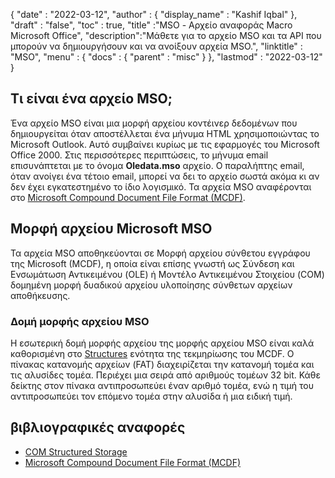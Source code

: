 {
  "date" : "2022-03-12",
  "author" : {
    "display_name" : "Kashif Iqbal"
},
  "draft" : "false",
  "toc" : true,
  "title" :"MSO - Αρχείο αναφοράς Macro Microsoft Office",
  "description":"Μάθετε για το αρχείο MSO και τα API που μπορούν να δημιουργήσουν και να ανοίξουν αρχεία MSO.",
  "linktitle" : "MSO",
  "menu" : {
    "docs" : {
      "parent" : "misc"
}
},
  "lastmod" : "2022-03-12"
}

## Τι είναι ένα αρχείο MSO;

Ένα αρχείο MSO είναι μια μορφή αρχείου κοντέινερ δεδομένων που δημιουργείται όταν αποστέλλεται ένα μήνυμα HTML χρησιμοποιώντας το Microsoft Outlook. Αυτό συμβαίνει κυρίως με τις εφαρμογές του Microsoft Office 2000. Στις περισσότερες περιπτώσεις, το μήνυμα email επισυνάπτεται με το όνομα **Oledata.mso** αρχείο. Ο παραλήπτης email, όταν ανοίγει ένα τέτοιο email, μπορεί να δει το αρχείο σωστά ακόμα κι αν δεν έχει εγκατεστημένο το ίδιο λογισμικό. Τα αρχεία MSO αναφέρονται στο [Microsoft Compound Document File Format (MCDF)](https://learn.microsoft.com/en-us/openspecs/windows_protocols/ms-cfb/53989ce4-7b05-4f8d-829b-d08d6148375b).

## Μορφή αρχείου Microsoft MSO

Τα αρχεία MSO αποθηκεύονται σε Μορφή αρχείου σύνθετου εγγράφου της Microsoft (MCDF), η οποία είναι επίσης γνωστή ως Σύνδεση και Ενσωμάτωση Αντικειμένου (OLE) ή Μοντέλο Αντικειμένου Στοιχείου (COM) δομημένη μορφή δυαδικού αρχείου υλοποίησης σύνθετων αρχείων αποθήκευσης.

### Δομή μορφής αρχείου MSO

Η εσωτερική δομή μορφής αρχείου της μορφής αρχείου MSO είναι καλά καθορισμένη στο [Structures](https://learn.microsoft.com/en-us/openspecs/windows_protocols/ms-cfb/28488197-8193-49d7-84d8-dfd692418ccd) ενότητα της τεκμηρίωσης του MCDF. Ο πίνακας κατανομής αρχείων (FAT) διαχειρίζεται την κατανομή τομέα και τις αλυσίδες τομέα. Περιέχει μια σειρά από αριθμούς τομέων 32 bit. Κάθε δείκτης στον πίνακα αντιπροσωπεύει έναν αριθμό τομέα, ενώ η τιμή του αντιπροσωπεύει τον επόμενο τομέα στην αλυσίδα ή μια ειδική τιμή.

## βιβλιογραφικές αναφορές

* [COM Structured Storage](https://en.wikipedia.org/wiki/COM_Structured_Storage)
* [Microsoft Compound Document File Format (MCDF)](https://learn.microsoft.com/en-us/openspecs/windows_protocols/ms-cfb/53989ce4-7b05-4f8d-829b-d08d6148375b)

